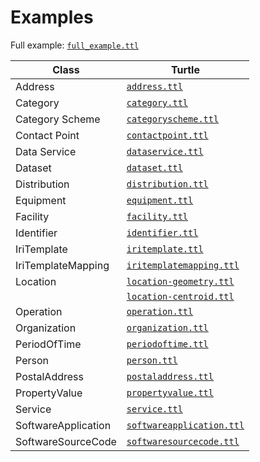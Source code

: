 <h1>Examples</h1>

Full example: <a href="./full_example.ttl"><code>full_example.ttl</code></a>
<br>
<table>
<thead>
<tr>
    <th>Class</th>
    <th>Turtle</th>
</tr>
</thead>
<tbody>
<tr>
    <td>Address</td>
    <td><a href="./address.ttl"><code>address.ttl</code></a></td>
</tr>
<tr>
        <td>Category</td>
        <td><a href="./category.ttl"><code>category.ttl</code></a></td>
</tr>
<tr>
        <td>Category Scheme</td>
        <td><a href="./categoryscheme.ttl"><code>categoryscheme.ttl</code></a></td>
</tr>
<tr>
        <td>Contact Point</td>
        <td><a href="./contactpoint.ttl"><code>contactpoint.ttl</code></a></td>
</tr>
<tr>
        <td>Data Service</td>
        <td><a href="./dataservice.ttl"><code>dataservice.ttl</code></a></td>
</tr>
<tr>
        <td>Dataset</td>
        <td><a href="./dataset.ttl"><code>dataset.ttl</code></a></td>
</tr>
<tr>
        <td>Distribution</td>
        <td><a href="./distribution.ttl"><code>distribution.ttl</code></a></td>
</tr>
<tr>
        <td>Equipment</td>
        <td><a href="./equipment.ttl"><code>equipment.ttl</code></a></td>
</tr>
<tr>
        <td>Facility</td>
        <td><a href="./facility.ttl"><code>facility.ttl</code></a></td>
</tr>

<tr>    
        <td>Identifier</td>
        <td><a href="./identifier.ttl"><code>identifier.ttl</code></a></td>
</tr>
<tr>
        <td>IriTemplate</td>
        <td><a href="./iritemplate.ttl"><code>iritemplate.ttl</code></a></td>
</tr>
<tr>
        <td>IriTemplateMapping</td>
        <td><a href="./iritemplatemapping.ttl"><code>iritemplatemapping.ttl</code></a></td>
</tr>
<tr>
        <td>Location</td>
        <td><a href="./location-geometry.ttl"><code>location-geometry.ttl</code></a></td>
</tr>
<tr>    <td/>
        <td><a href="./location-centroid.ttl"><code>location-centroid.ttl</code></a></td>
</tr>
<tr>
        <td>Operation</td>
        <td><a href="./operation.ttl"><code>operation.ttl</code></a></td>
</tr>
<tr>
        <td>Organization</td>
        <td><a href="./organization.ttl"><code>organization.ttl</code></a></td>
</tr>
<tr>
        <td>PeriodOfTime</td>
        <td><a href="./periodoftime.ttl"><code>periodoftime.ttl</code></a></td>
</tr>
<tr>
        <td>Person</td>
        <td><a href="./person.ttl"><code>person.ttl</code></a></td>
</tr>
<tr>
        <td>PostalAddress</td>
        <td><a href="./postaladdress.ttl"><code>postaladdress.ttl</code></a></td>
</tr>
<tr>
        <td>PropertyValue</td>
        <td><a href="./propertyvalue.ttl"><code>propertyvalue.ttl</code></a></td>
</tr>
<tr>
        <td>Service</td>
        <td><a href="./service.ttl"><code>service.ttl</code></a></td>
</tr>
<tr>
        <td>SoftwareApplication</td>
        <td><a href="./softwareapplication.ttl"><code>softwareapplication.ttl</code></a></td>
</tr>
<tr>
        <td>SoftwareSourceCode</td>
        <td><a href="./softwaresourcecode.ttl"><code>softwaresourcecode.ttl</code></a></td>
</tr>
</tbody>
</table>
